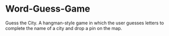 # Word-Guess-Game

Guess the City.  A hangman-style game in which the user guesses 
letters to complete the name of a city and drop a pin on the map.